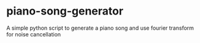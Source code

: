 # piano-song-generator

A simple python script to generate a piano song and use fourier transform for noise cancellation
